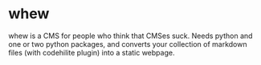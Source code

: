 whew
====

whew is a CMS for people who think that CMSes suck. Needs python and one or two python packages, and converts your collection of markdown files (with codehilite plugin) into a static webpage.
